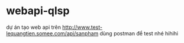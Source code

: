 # webapi-qlsp
dự án tạo web api trên http://www.test-lequangtien.somee.com/api/sanpham
dùng postman để test nhé
hihihi
